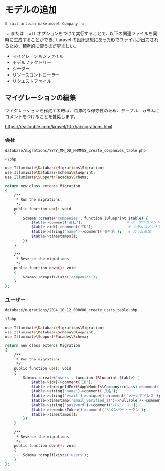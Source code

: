# モデルの追加

```bash
$ sail artisan make:model Company -a
```

`-a` または `--all` オプションをつけて実行することで、以下の関連ファイルを同時に生成することができ、Laravel の設計思想にあった形でファイルが出力されるため、積極的に使うのが望ましい。

- マイグレーションファイル
- モデルファクトリー
- シーダー
- リソースコントローラー
- リクエストファイル

## マイグレーションの編集

マイグレーションを作成する時は、将来的な保守性のため、テーブル・カラムにコメントをつけることを推奨します。

https://readouble.com/laravel/10.x/ja/migrations.html

### 会社

`database/migrations/YYYY_MM_DD_HHMMSS_create_companies_table.php`

```bash
<?php

use Illuminate\Database\Migrations\Migration;
use Illuminate\Database\Schema\Blueprint;
use Illuminate\Support\Facades\Schema;

return new class extends Migration
{
    /**
     * Run the migrations.
     */
    public function up(): void
    {
        Schema::create('companies', function (Blueprint $table) {
            $table->comment('会社');                    # テーブルコメント追加
            $table->id()->comment('ID');                # カラムコメント追加
            $table->string('name')->comment('会社名');   # カラム追加
            $table->timestamps();
        });
    }

    /**
     * Reverse the migrations.
     */
    public function down(): void
    {
        Schema::dropIfExists('companies');
    }
};
```

### ユーザー

`database/migrations/2014_10_12_000000_create_users_table.php`

```bash
<?php

use Illuminate\Database\Migrations\Migration;
use Illuminate\Database\Schema\Blueprint;
use Illuminate\Support\Facades\Schema;

return new class extends Migration
{
    /**
     * Run the migrations.
     */
    public function up(): void
    {
        Schema::create('users', function (Blueprint $table) {
            $table->id()->comment('ID');
            $table->foreignIdFor(\App\Models\Company::class)->comment('会社ID');  # 外部キーの追加
            $table->string('name')->comment('氏名');
            $table->string('email')->unique()->comment('メールアドレス');
            $table->timestamp('email_verified_at')->nullable()->comment('メール認証日時');
            $table->string('password')->comment('パスワード');
            $table->rememberToken()->comment('リメンバートークン');
            $table->timestamps();
        });
    }

    /**
     * Reverse the migrations.
     */
    public function down(): void
    {
        Schema::dropIfExists('users');
    }
};
```
